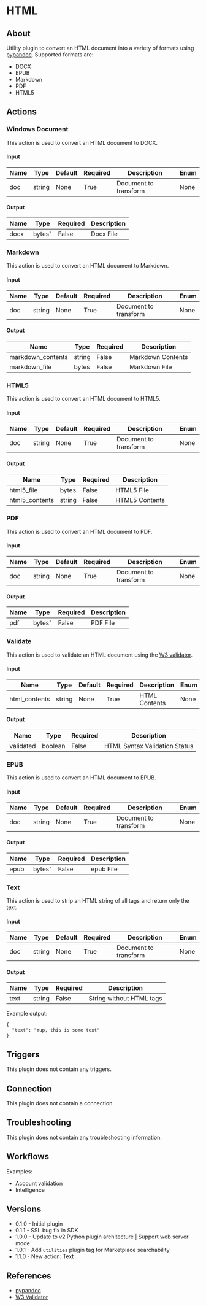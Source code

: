 
# HTML

## About

Utility plugin to convert an HTML document into a variety of formats using [pypandoc](https://pypi.python.org/pypi/pypandoc). Supported formats are:

* DOCX
* EPUB
* Markdown
* PDF
* HTML5

## Actions

### Windows Document

This action is used to convert an HTML document to DOCX.

#### Input

|Name|Type|Default|Required|Description|Enum|
|----|----|-------|--------|-----------|----|
|doc|string|None|True|Document to transform|None|

#### Output

|Name|Type|Required|Description|
|----|----|--------|-----------|
|docx|bytes"|False|Docx File|

### Markdown

This action is used to convert an HTML document to Markdown.

#### Input

|Name|Type|Default|Required|Description|Enum|
|----|----|-------|--------|-----------|----|
|doc|string|None|True|Document to transform|None|

#### Output

|Name|Type|Required|Description|
|----|----|--------|-----------|
|markdown_contents|string|False|Markdown Contents|
|markdown_file|bytes|False|Markdown File|

### HTML5

This action is used to convert an HTML document to HTML5.

#### Input

|Name|Type|Default|Required|Description|Enum|
|----|----|-------|--------|-----------|----|
|doc|string|None|True|Document to transform|None|

#### Output

|Name|Type|Required|Description|
|----|----|--------|-----------|
|html5_file|bytes|False|HTML5 File|
|html5_contents|string|False|HTML5 Contents|

### PDF

This action is used to convert an HTML document to PDF.

#### Input

|Name|Type|Default|Required|Description|Enum|
|----|----|-------|--------|-----------|----|
|doc|string|None|True|Document to transform|None|

#### Output

|Name|Type|Required|Description|
|----|----|--------|-----------|
|pdf|bytes"|False|PDF File|

### Validate

This action is used to validate an HTML document using the [W3 validator](https://validator.w3.org).

#### Input

|Name|Type|Default|Required|Description|Enum|
|----|----|-------|--------|-----------|----|
|html_contents|string|None|True|HTML Contents|None|

#### Output

|Name|Type|Required|Description|
|----|----|--------|-----------|
|validated|boolean|False|HTML Syntax Validation Status|

### EPUB

This action is used to convert an HTML document to EPUB.

#### Input

|Name|Type|Default|Required|Description|Enum|
|----|----|-------|--------|-----------|----|
|doc|string|None|True|Document to transform|None|

#### Output

|Name|Type|Required|Description|
|----|----|--------|-----------|
|epub|bytes"|False|epub File|

### Text

This action is used to strip an HTML string of all tags and return only the text.

#### Input

|Name|Type|Default|Required|Description|Enum|
|----|----|-------|--------|-----------|----|
|doc|string|None|True|Document to transform|None|

#### Output

|Name|Type|Required|Description|
|----|----|--------|-----------|
|text|string|False|String without HTML tags|

Example output:

```
{
  "text": "Yup, this is some text"
}
```

## Triggers

This plugin does not contain any triggers.

## Connection

This plugin does not contain a connection.

## Troubleshooting

This plugin does not contain any troubleshooting information.

## Workflows

Examples:

* Account validation
* Intelligence

## Versions

* 0.1.0 - Initial plugin
* 0.1.1 - SSL bug fix in SDK
* 1.0.0 - Update to v2 Python plugin architecture | Support web server mode
* 1.0.1 - Add `utilities` plugin tag for Marketplace searchability
* 1.1.0 - New action: Text

## References

* [pypandoc](https://pypi.python.org/pypi/pypandoc)
* [W3 Validator](https://validator.w3.org)

